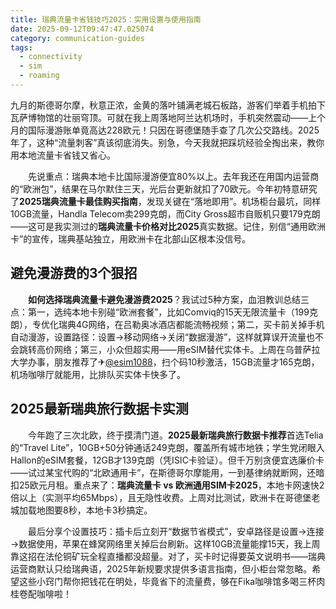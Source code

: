 ```yaml
---
title: 瑞典流量卡省钱技巧2025：实用设置与使用指南
date: 2025-09-12T09:47:47.025074
category: communication-guides
tags:
  - connectivity
  - sim
  - roaming
---
```


九月的斯德哥尔摩，秋意正浓，金黄的落叶铺满老城石板路，游客们举着手机拍下瓦萨博物馆的壮丽穹顶。可就在我上周落地阿兰达机场时，手机突然震动——上个月的国际漫游账单竟高达228欧元！只因在哥德堡随手查了几次公交路线。2025年了，这种“流量刺客”真该彻底消失。别急，今天我就把踩坑经验全掏出来，教你用本地流量卡省钱又省心。

　　先说重点：瑞典本地卡比国际漫游便宜80%以上。去年我还在用国内运营商的“欧洲包”，结果在马尔默住三天，光后台更新就扣了70欧元。今年初特意研究了**2025瑞典流量卡最佳购买指南**，发现关键在“落地即用”。机场柜台最坑，同样10GB流量，Handla Telecom卖299克朗，而City Gross超市自贩机只要179克朗——这可是我实测过的**瑞典流量卡价格对比2025**真实数据。记住，别信“通用欧洲卡”的宣传，瑞典基站独立，用欧洲卡在北部山区根本没信号。

## 避免漫游费的3个狠招
　　**如何选择瑞典流量卡避免漫游费2025**？我试过5种方案，血泪教训总结三点：第一，选纯本地卡别碰“欧洲套餐”，比如Comviq的15天无限流量卡（199克朗），专优化瑞典4G网络，在吕勒奥冰酒店都能流畅视频；第二，买卡前关掉手机自动漫游，设置路径：设置→移动网络→关闭“数据漫游”，这样就算误开流量也不会跳转高价网络；第三，小众但超实用——用eSIM替代实体卡。上周在乌普萨拉大学办事，朋友推荐了✈[@esim1088](https://t.me/s/esim1088)，扫个码10秒激活，15GB流量才165克朗，机场咖啡厅就能用，比排队买实体卡快多了。

## 2025最新瑞典旅行数据卡实测
　　今年跑了三次北欧，终于摸清门道。**2025最新瑞典旅行数据卡推荐**首选Telia的“Travel Lite”，10GB+50分钟通话249克朗，覆盖所有城市地铁；学生党闭眼入Hallon的eSIM套餐，12GB才139克朗（凭ISIC卡验证）。但千万别贪便宜选廉价卡——试过某宝代购的“北欧通用卡”，在斯德哥尔摩能用，一到基律纳就断网，还暗扣25欧元月租。重点来了：**瑞典流量卡 vs 欧洲通用SIM卡2025**，本地卡网速快2倍以上（实测平均65Mbps），且无隐性收费。上周对比测试，欧洲卡在哥德堡老城加载地图要8秒，本地卡3秒搞定。

　　最后分享个设置技巧：插卡后立刻开“数据节省模式”，安卓路径是设置→连接→数据使用，苹果在蜂窝网络里关掉后台刷新。这样10GB流量能撑15天，我上周靠这招在法伦铜矿玩全程直播都没超量。对了，买卡时记得要英文说明书——瑞典运营商默认只给瑞典语，2025年新规要求提供多语言指南，但小柜台常忽略。希望这些小窍门帮你把钱花在明处，毕竟省下的流量费，够在Fika咖啡馆多喝三杯肉桂卷配咖啡啦！